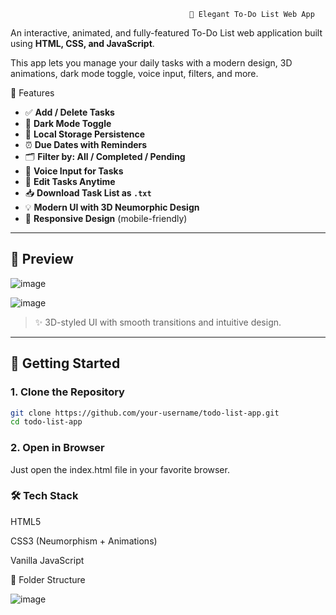                                             📝 Elegant To-Do List Web App

An interactive, animated, and fully-featured To-Do List web application built using **HTML, CSS, and JavaScript**. 

This app lets you manage your daily tasks with a modern design, 3D animations, dark mode toggle, voice input, filters, and more.


🌟 Features

- ✅ **Add / Delete Tasks**  
- 🎨 **Dark Mode Toggle**
- 💾 **Local Storage Persistence**
- ⏰ **Due Dates with Reminders**
- 🗂️ **Filter by: All / Completed / Pending**
- 🎤 **Voice Input for Tasks**
- 📝 **Edit Tasks Anytime**
- 📥 **Download Task List as `.txt`**
- 💡 **Modern UI with 3D Neumorphic Design**
- 📱 **Responsive Design** (mobile-friendly)

---

## 📸 Preview

![image](https://github.com/user-attachments/assets/50313ed8-bbec-427d-a40d-1f7907d33aed)


![image](https://github.com/user-attachments/assets/27bf4049-053d-48a0-8bea-3cbde3d37bf6)

  
> ✨ 3D-styled UI with smooth transitions and intuitive design.

---

## 🚀 Getting Started

### 1. Clone the Repository
```bash
git clone https://github.com/your-username/todo-list-app.git
cd todo-list-app
```

### 2. Open in Browser

Just open the index.html file in your favorite browser.


### 🛠️ Tech Stack

HTML5

CSS3 (Neumorphism + Animations)

Vanilla JavaScript


📂 Folder Structure

![image](https://github.com/user-attachments/assets/a2433331-d4d7-41b3-80ca-da72c5748898)
